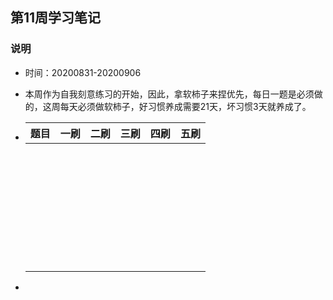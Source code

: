 ## 第11周学习笔记

### 说明

+ 时间：20200831-20200906

+ 本周作为自我刻意练习的开始，因此，拿软柿子来捏优先，每日一题是必须做的，这周每天必须做软柿子，好习惯养成需要21天，坏习惯3天就养成了。

+ | 题目 | 一刷 | 二刷 | 三刷 | 四刷 | 五刷 |
  | ---- | ---- | ---- | ---- | ---- | ---- |
  |      |      |      |      |      |      |
  |      |      |      |      |      |      |
  |      |      |      |      |      |      |
  |      |      |      |      |      |      |
  |      |      |      |      |      |      |
  |      |      |      |      |      |      |
  |      |      |      |      |      |      |
  |      |      |      |      |      |      |
  |      |      |      |      |      |      |
  |      |      |      |      |      |      |
  |      |      |      |      |      |      |
  |      |      |      |      |      |      |
  |      |      |      |      |      |      |
  |      |      |      |      |      |      |
  |      |      |      |      |      |      |
  |      |      |      |      |      |      |
  |      |      |      |      |      |      |
  |      |      |      |      |      |      |
  |      |      |      |      |      |      |
  |      |      |      |      |      |      |
  |      |      |      |      |      |      |
  |      |      |      |      |      |      |
  |      |      |      |      |      |      |
  |      |      |      |      |      |      |
  |      |      |      |      |      |      |
  |      |      |      |      |      |      |
  |      |      |      |      |      |      |
  |      |      |      |      |      |      |
  |      |      |      |      |      |      |
  |      |      |      |      |      |      |
  |      |      |      |      |      |      |
  |      |      |      |      |      |      |
  |      |      |      |      |      |      |
  |      |      |      |      |      |      |

+ 

